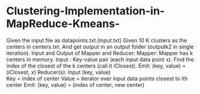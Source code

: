 # Clustering-Implementation-in-MapReduce-Kmeans-
Given the input file as datapoints.txt.(input.txt)
Given 10 K clusters as the centers in centers.txt. 
And get output in an output folder (outputk2 in single iteration).
Input and Output of Mapper and Reducer:
Mapper:  Mapper has k centers in memory.
  Input : Key-value pair (each input data point x). 
  Find the index of the closest of the k centers (call it iClosest).
  Emit: (key, value) = (iClosest, x) 
Reducer(s):
  Input (key, value)  
  Key = index of center  Value = iterator over input data points closest to ith center
  Emit: (key, value) = (index of center, new center)       
